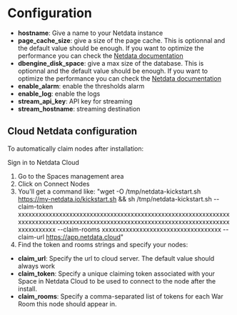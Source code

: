 # Configuration

- **hostname**: Give a name to your Netdata instance
- **page_cache_size**: give a size of the page cache. This is optionnal and the default value should be enough. If you want to optimize the performance you can check the [Netdata documentation](https://learn.netdata.cloud/docs/store/change-metrics-storage#calculate-the-system-resources-ram-disk-space-needed-to-store-metrics)
- **dbengine_disk_space**: give a max size of the database. This is optionnal and the default value should be enough. If you want to optimize the performance you can check the [Netdata documentation](https://learn.netdata.cloud/docs/store/change-metrics-storage#calculate-the-system-resources-ram-disk-space-needed-to-store-metrics)
- **enable_alarm**: enable the thresholds alarm
- **enable_log**: enable the logs
- **stream_api_key**: API key for streaming
- **stream_hostname**: streaming destination

## Cloud Netdata configuration

To automatically claim nodes after installation:

Sign in to Netdata Cloud

1. Go to the Spaces management area
2. Click on Connect Nodes
3. You'll get a command like: "wget -O /tmp/netdata-kickstart.sh https://my-netdata.io/kickstart.sh && sh /tmp/netdata-kickstart.sh --claim-token xxxxxxxxxxxxxxxxxxxxxxxxxxxxxxxxxxxxxxxxxxxxxxxxxxxxxxxxxxxxxxxxxxxxxxxxxxxxxxxxxxxxxxxxxxxxxxxxxxxxxxxxxxxxxxxxxxxxxxxxxxxxxxxxxxxxxxx --claim-rooms xxxxxxxxxxxxxxxxxxxxxxxxxxxxxxxxxxx --claim-url https://app.netdata.cloud"
4. Find the token and rooms strings and specify your nodes:

- **claim_url**: Specify the url to cloud server. The default value should always work
- **claim_token**: Specify a unique claiming token associated with your Space in Netdata Cloud to be used to connect to the node after the install.
- **claim_rooms**: Specify a comma-separated list of tokens for each War Room this node should appear in.
